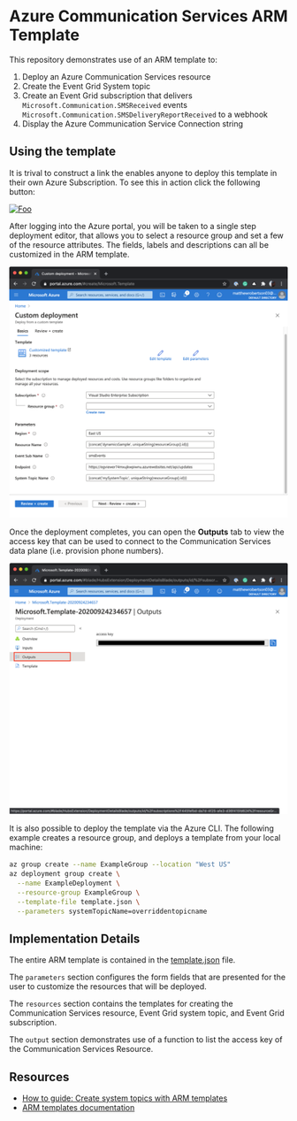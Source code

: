 # Azure Communication Services ARM Template

This repository demonstrates use of an ARM template to:

1. Deploy an Azure Communication Services resource
2. Create the Event Grid System topic
3. Create an Event Grid subscription that delivers `Microsoft.Communication.SMSReceived` events `Microsoft.Communication.SMSDeliveryReportReceived` to a webhook
4. Display the Azure Communication Service Connection string

## Using the template

It is trival to construct a link the enables anyone to deploy this template in their own Azure Subscription. To see this in action click the following button:

<a href="https://portal.azure.com/#create/Microsoft.Template/uri/https%3A%2F%2Fraw.githubusercontent.com%2Fmatthewrobertson%2Facs-arm-template%2Fmaster%2Ftemplate.json">![Foo](https://docs.microsoft.com/en-us/azure/media/template-deployments/deploy-to-azure.svg)</a>

After logging into the Azure portal, you will be taken to a single step deployment editor, that allows you to select a resource group and set a few of the resource attributes. The fields, labels and descriptions can all be customized in the ARM template.

<img src="./screenshots/deployment_editor.png" width="600">

Once the deployment completes, you can open the **Outputs** tab to view the access key that can be used to connect to the Communication Services data plane (i.e. provision phone numbers).

<img src="./screenshots/access_key.png" width="600">

It is also possible to deploy the template via the Azure CLI. The following example creates a resource group, and deploys a template from your local machine:

```bash
az group create --name ExampleGroup --location "West US"
az deployment group create \
  --name ExampleDeployment \
  --resource-group ExampleGroup \
  --template-file template.json \
  --parameters systemTopicName=overriddentopicname
```

## Implementation Details

The entire ARM template is contained in the [template.json](https://github.com/matthewrobertson/acs-arm-template/blob/master/template.json) file. 

The `parameters` section configures the form fields that are presented for the user to customize the resources that will be deployed.

The `resources` section contains the templates for creating the Communication Services resource, Event Grid system topic, and Event Grid subscription.

The `output` section demonstrates use of a function to list the access key of the Communication Services Resource.



## Resources

- [How to guide: Create system topics with ARM templates](https://docs.microsoft.com/en-us/azure/event-grid/create-view-manage-system-topics-arm)
- [ARM templates documentation](https://docs.microsoft.com/en-us/azure/azure-resource-manager/templates/overview)
